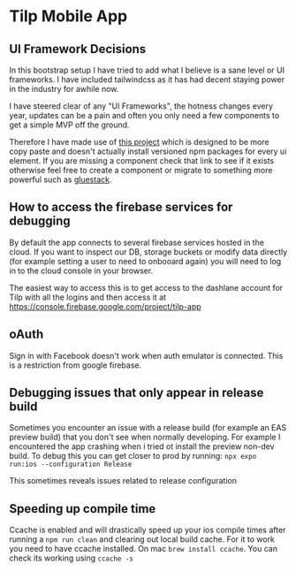 # Tilp Mobile App

## UI Framework Decisions

In this bootstrap setup I have tried to add what I believe is a sane level or UI frameworks. I have included tailwindcss as it has had decent staying power in the industry for awhile now.

I have steered clear of any "UI Frameworks", the hotness changes every year, updates can be a pain and often you only need a few components to get a simple MVP off the ground.

Therefore I have made use of [this project](https://www.atomlab.dev/elements) which is designed to be more copy paste and doesn't actually install versioned npm packages for every ui element. If you are missing a component check that link to see if it exists otherwise feel free to create a component or migrate to something more powerful such as [gluestack](https://gluestack.io/ui/docs/home/getting-started/cli).

## How to access the firebase services for debugging

By default the app connects to several firebase services hosted in the cloud.
If you want to inspect our DB, storage buckets or modify data directly (for example setting a user to need to onbooard again) you will need to log in to the cloud console in your browser.

The easiest way to access this is to get access to the dashlane account for Tilp with all the logins and then access it at <https://console.firebase.google.com/project/tilp-app>

## oAuth

Sign in with Facebook doesn't work when auth emulator is connected. This is a restriction from google firebase.

## Debugging issues that only appear in release build

Sometimes you encounter an issue with a release build (for example an EAS preview build) that you don't see when normally developing.
For example I encountered the app crashing when i tried ot install the preview non-dev build. To debug this you can get closer to prod by running:
`npx expo run:ios --configuration Release`

This sometimes reveals issues related to release configuration

## Speeding up compile time

Ccache is enabled and will drastically speed up your ios compile times after running a `npm run clean` and clearing out local build cache. For it to work you need to have ccache installed. On mac `brew install ccache`. You can check its working using `ccache -s`
